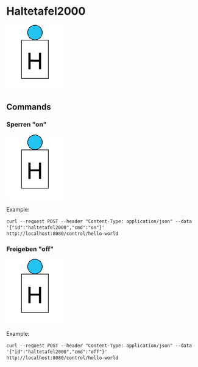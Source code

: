 # Haltetafel2000

![](haltetafel2000.gif)

## Commands
### Sperren "on"

![](haltetafel2000on.gif)

Example:
```
curl --request POST --header "Content-Type: application/json" --data '{"id":"haltetafel2000","cmd":"on"}' http://localhost:8080/control/hello-world
```



### Freigeben "off"

![](haltetafel2000off.gif)

Example:
```
curl --request POST --header "Content-Type: application/json" --data '{"id":"haltetafel2000","cmd":"off"}' http://localhost:8080/control/hello-world
```






